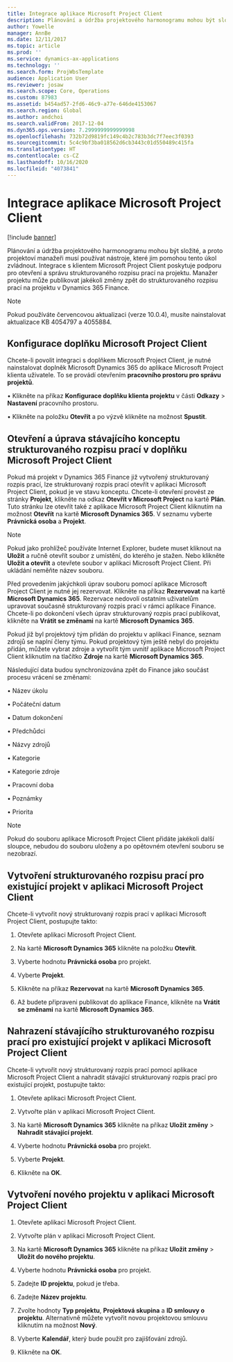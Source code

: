 ```yaml
---
title: Integrace aplikace Microsoft Project Client
description: Plánování a údržba projektového harmonogramu mohou být složité, a proto projektoví manažeři musí používat nástroje, které jim pomohou tento úkol zvládnout. Integrace s klientem Microsoft Project Client poskytuje podporu pro otevření a správu strukturovaného rozpisu prací na projektu.
author: Yowelle
manager: AnnBe
ms.date: 12/11/2017
ms.topic: article
ms.prod: ''
ms.service: dynamics-ax-applications
ms.technology: ''
ms.search.form: ProjWbsTemplate
audience: Application User
ms.reviewer: josaw
ms.search.scope: Core, Operations
ms.custom: 87983
ms.assetid: b454ad57-2fd6-46c9-a77e-646de4153067
ms.search.region: Global
ms.author: andchoi
ms.search.validFrom: 2017-12-04
ms.dyn365.ops.version: 7.2999999999999998
ms.openlocfilehash: 732b72d9819fc149c4b2c783b3dc7f7eec3f0393
ms.sourcegitcommit: 5c4c9bf3ba018562d6cb3443c01d550489c415fa
ms.translationtype: HT
ms.contentlocale: cs-CZ
ms.lasthandoff: 10/16/2020
ms.locfileid: "4073841"
---
```

# <a name="microsoft-project-client-integration"></a>Integrace aplikace Microsoft Project Client

[!include [banner](../includes/banner.md)]

Plánování a údržba projektového harmonogramu mohou být složité, a proto projektoví manažeři musí používat nástroje, které jim pomohou tento úkol zvládnout. Integrace s klientem Microsoft Project Client poskytuje podporu pro otevření a správu strukturovaného rozpisu prací na projektu. Manažer projektu může publikovat jakékoli změny zpět do strukturovaného rozpisu prací na projektu v Dynamics 365 Finance.

> [!NOTE]
> Pokud používáte červencovou aktualizaci (verze 10.0.4), musíte nainstalovat aktualizace KB 4054797 a 4055884.

## <a name="configure-the-microsoft-project-client-add-in"></a>Konfigurace doplňku Microsoft Project Client
Chcete-li povolit integraci s doplňkem Microsoft Project Client, je nutné nainstalovat doplněk Microsoft Dynamics 365 do aplikace Microsoft Project klienta uživatele. To se provádí otevřením **pracovního prostoru pro správu projektů**.

•   Klikněte na příkaz **Konfigurace doplňku klienta projektu** v části **Odkazy** > **Nastavení** pracovního prostoru.

•   Klikněte na položku **Otevřít** a po výzvě klikněte na možnost **Spustit**.

## <a name="open-and-edit-an-existing-draft-work-breakdown-structure-in-microsoft-project-client"></a>Otevření a úprava stávajícího konceptu strukturovaného rozpisu prací v doplňku Microsoft Project Client
Pokud má projekt v Dynamics 365 Finance již vytvořený strukturovaný rozpis prací, lze strukturovaný rozpis prací otevřít v aplikaci Microsoft Project Client, pokud je ve stavu konceptu. Chcete-li otevření provést ze stránky **Projekt**, klikněte na odkaz **Otevřít v Microsoft Project** na kartě **Plán**. Tuto stránku lze otevřít také z aplikace Microsoft Project Client kliknutím na možnost **Otevřít** na kartě **Microsoft Dynamics 365**. V seznamu vyberte **Právnická osoba** a **Projekt**.

> [!NOTE]
> Pokud jako prohlížeč používáte Internet Explorer, budete muset kliknout na **Uložit** a ručně otevřít soubor z umístění, do kterého je stažen. Nebo klikněte **Uložit a otevřít** a otevřete soubor v aplikaci Microsoft Project Client. Při ukládání neměňte název souboru.

Před provedením jakýchkoli úprav souboru pomocí aplikace Microsoft Project Client je nutné jej rezervovat. Klikněte na příkaz **Rezervovat** na kartě **Microsoft Dynamics 365**. Rezervace nedovolí ostatním uživatelům upravovat současně strukturovaný rozpis prací v rámci aplikace Finance. Chcete-li po dokončení všech úprav strukturovaný rozpis prací publikovat, klikněte na **Vrátit se změnami** na kartě **Microsoft Dynamics 365**.

Pokud již byl projektový tým přidán do projektu v aplikaci Finance, seznam zdrojů se naplní členy týmu. Pokud projektový tým ještě nebyl do projektu přidán, můžete vybrat zdroje a vytvořit tým uvnitř aplikace Microsoft Project Client kliknutím na tlačítko **Zdroje** na kartě **Microsoft Dynamics 365**. 

Následující data budou synchronizována zpět do Finance jako součást procesu vrácení se změnami:

•   Název úkolu

•   Počáteční datum

•   Datum dokončení

•   Předchůdci

•   Názvy zdrojů

•   Kategorie

•   Kategorie zdroje

•   Pracovní doba

•   Poznámky

•   Priorita

> [!NOTE]
> Pokud do souboru aplikace Microsoft Project Client přidáte jakékoli další sloupce, nebudou do souboru uloženy a po opětovném otevření souboru se nezobrazí.

## <a name="create-the-work-breakdown-structure-for-an-existing-project-using-microsoft-project-client"></a>Vytvoření strukturovaného rozpisu prací pro existující projekt v aplikaci Microsoft Project Client
Chcete-li vytvořit nový strukturovaný rozpis prací v aplikaci Microsoft Project Client, postupujte takto:


1.  Otevřete aplikaci Microsoft Project Client.

2.  Na kartě **Microsoft Dynamics 365** klikněte na položku **Otevřít**.

3.  Vyberte hodnotu **Právnická osoba** pro projekt.

4.  Vyberte **Projekt**.

5.  Klikněte na příkaz **Rezervovat** na kartě **Microsoft Dynamics 365**.

6.  Až budete připraveni publikovat do aplikace Finance, klikněte na **Vrátit se změnami** na kartě **Microsoft Dynamics 365**.

## <a name="replace-the-existing-work-breakdown-structure-for-an-existing-project-using-microsoft-project-client"></a>Nahrazení stávajícího strukturovaného rozpisu prací pro existující projekt v aplikaci Microsoft Project Client
Chcete-li vytvořit nový strukturovaný rozpis prací pomocí aplikace Microsoft Project Client a nahradit stávající strukturovaný rozpis prací pro existující projekt, postupujte takto:

1.  Otevřete aplikaci Microsoft Project Client.

2.  Vytvořte plán v aplikaci Microsoft Project Client.

3.  Na kartě **Microsoft Dynamics 365** klikněte na příkaz **Uložit změny** > **Nahradit stávající projekt**.

4.  Vyberte hodnotu **Právnická osoba** pro projekt.

5.  Vyberte **Projekt**.

6.  Klikněte na **OK**.

## <a name="create-a-new-project-from-within-microsoft-project-client"></a>Vytvoření nového projektu v aplikaci Microsoft Project Client


1.  Otevřete aplikaci Microsoft Project Client.

2.  Vytvořte plán v aplikaci Microsoft Project Client.

3.  Na kartě **Microsoft Dynamics 365** klikněte na příkaz **Uložit změny** > **Uložit do nového projektu**.

4.  Vyberte hodnotu **Právnická osoba** pro projekt.

5.  Zadejte **ID projektu**, pokud je třeba.

6.  Zadejte **Název projektu**.

7.  Zvolte hodnoty **Typ projektu**, **Projektová skupina** a **ID smlouvy o projektu**. Alternativně můžete vytvořit novou projektovou smlouvu kliknutím na možnost **Nový**.

8.  Vyberte **Kalendář**, který bude použit pro zajišťování zdrojů.

11. Klikněte na **OK**.
